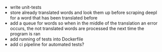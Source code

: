 - write unit-tests
- store already translated words and look them up before scraping deepl for a word that  has been translated before
- add a queue for words so when in the middle of the translation an error occurs, the not translated words are processed the next time the program is ran
- add running of tests into Dockerfile
- add ci pipeline for automated tests?
